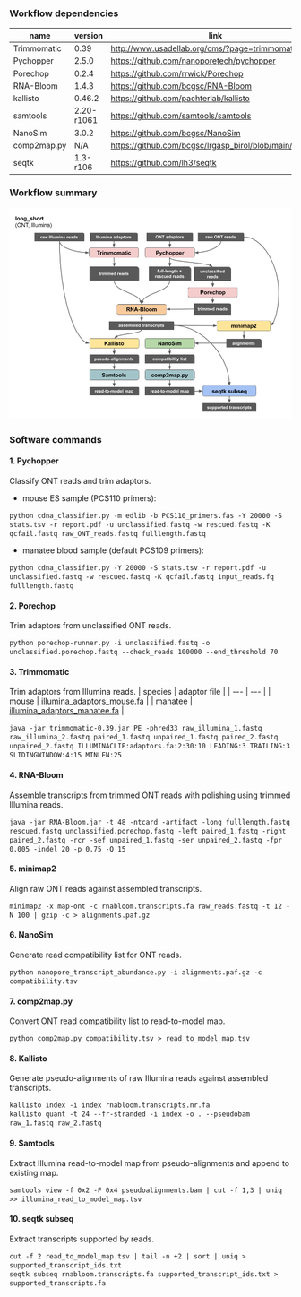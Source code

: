 ### Workflow dependencies

| name | version | link |
| --- | --- | --- |
| Trimmomatic | 0.39 | http://www.usadellab.org/cms/?page=trimmomatic |
| Pychopper | 2.5.0 | https://github.com/nanoporetech/pychopper |
| Porechop | 0.2.4 | https://github.com/rrwick/Porechop |
| RNA-Bloom | 1.4.3 | https://github.com/bcgsc/RNA-Bloom |
| kallisto | 0.46.2 | https://github.com/pachterlab/kallisto |
| samtools | 2.20-r1061 | https://github.com/samtools/samtools |
| NanoSim | 3.0.2 | https://github.com/bcgsc/NanoSim |
| comp2map.py | N/A | https://github.com/bcgsc/lrgasp_birol/blob/main/scripts/ |
| seqtk | 1.3-r106 | https://github.com/lh3/seqtk |

### Workflow summary

![workflow](lrgasp_long_short_workflow.png)

### Software commands

#### 1. Pychopper
Classify ONT reads and trim adaptors.
* mouse ES sample (PCS110 primers):
```
python cdna_classifier.py -m edlib -b PCS110_primers.fas -Y 20000 -S stats.tsv -r report.pdf -u unclassified.fastq -w rescued.fastq -K qcfail.fastq raw_ONT_reads.fastq fulllength.fastq
```
* manatee blood sample (default PCS109 primers):
```
python cdna_classifier.py -Y 20000 -S stats.tsv -r report.pdf -u unclassified.fastq -w rescued.fastq -K qcfail.fastq input_reads.fq fulllength.fastq
```

#### 2. Porechop
Trim adaptors from unclassified ONT reads.
```
python porechop-runner.py -i unclassified.fastq -o unclassified.porechop.fastq --check_reads 100000 --end_threshold 70
```

#### 3. Trimmomatic
Trim adaptors from Illumina reads.
| species | adaptor file |
| --- | --- |
| mouse | [illumina_adaptors_mouse.fa](https://github.com/bcgsc/lrgasp_birol/blob/main/resources/illumina_adaptors_mouse.fa) |
| manatee | [illumina_adaptors_manatee.fa](https://github.com/bcgsc/lrgasp_birol/blob/main/resources/illumina_adaptors_manatee.fa) |
```
java -jar trimmomatic-0.39.jar PE -phred33 raw_illumina_1.fastq raw_illumina_2.fastq paired_1.fastq unpaired_1.fastq paired_2.fastq unpaired_2.fastq ILLUMINACLIP:adaptors.fa:2:30:10 LEADING:3 TRAILING:3 SLIDINGWINDOW:4:15 MINLEN:25
```

#### 4. RNA-Bloom
Assemble transcripts from trimmed ONT reads with polishing using trimmed Illumina reads.
```
java -jar RNA-Bloom.jar -t 48 -ntcard -artifact -long fulllength.fastq rescued.fastq unclassified.porechop.fastq -left paired_1.fastq -right paired_2.fastq -rcr -sef unpaired_1.fastq -ser unpaired_2.fastq -fpr 0.005 -indel 20 -p 0.75 -Q 15
```

#### 5. minimap2
Align raw ONT reads against assembled transcripts.
```
minimap2 -x map-ont -c rnabloom.transcripts.fa raw_reads.fastq -t 12 -N 100 | gzip -c > alignments.paf.gz
```

#### 6. NanoSim
Generate read compatibility list for ONT reads.
```
python nanopore_transcript_abundance.py -i alignments.paf.gz -c compatibility.tsv
```

#### 7. comp2map.py
Convert ONT read compatibility list to read-to-model map.
```
python comp2map.py compatibility.tsv > read_to_model_map.tsv
```

#### 8. Kallisto
Generate pseudo-alignments of raw Illumina reads against assembled transcripts.
```
kallisto index -i index rnabloom.transcripts.nr.fa
kallisto quant -t 24 --fr-stranded -i index -o . --pseudobam raw_1.fastq raw_2.fastq
```

#### 9. Samtools
Extract Illumina read-to-model map from pseudo-alignments and append to existing map.
```
samtools view -f 0x2 -F 0x4 pseudoalignments.bam | cut -f 1,3 | uniq >> illumina_read_to_model_map.tsv
```

#### 10. seqtk subseq
Extract transcripts supported by reads.
```
cut -f 2 read_to_model_map.tsv | tail -n +2 | sort | uniq > supported_transcript_ids.txt
seqtk subseq rnabloom.transcripts.fa supported_transcript_ids.txt > supported_transcripts.fa
```
